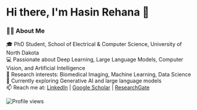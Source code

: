 # Hi there, I'm Hasin Rehana 👋
### 👩‍🔬 About Me
🎓 PhD Student, School of Electrical & Computer Science, University of North Dakota  
💻 Passionate about Deep Learning, Large Language Models, Computer Vision, and Artificial Intelligence  
🔬 Research interests: Biomedical Imaging, Machine Learning, Data Science  
🌱 Currently exploring Generative AI and large language models  
📫 Reach me at: [LinkedIn](https://www.linkedin.com/in/hasinrehana) | [Google Scholar](https://scholar.google.com/citations?user=q6tQJu0AAAAJ&hl=en) | [ResearchGate](https://www.researchgate.net/profile/Hasin-Rehana)

![Profile views](https://komarev.com/ghpvc/?username=hasin-ruet13&color=blue&style=flat-square)
